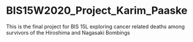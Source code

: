 # BIS15W2020_Project_Karim_Paaske
This is the final project for BIS 15L exploring cancer related deaths among survivors of the Hiroshima and Nagasaki Bombings
